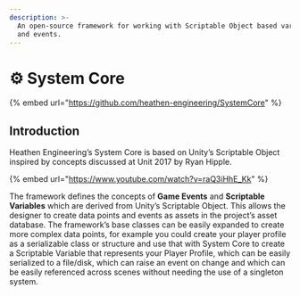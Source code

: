 ```yaml
---
description: >-
  An open-source framework for working with Scriptable Object based variables
  and events.
---
```


# ⚙ System Core

{% embed url="https://github.com/heathen-engineering/SystemCore" %}

## Introduction

Heathen Engineering’s System Core is based on Unity’s Scriptable Object inspired by concepts discussed at Unit 2017 by Ryan Hipple.

{% embed url="https://www.youtube.com/watch?v=raQ3iHhE_Kk" %}

The framework defines the concepts of **Game Events** and **Scriptable Variables** which are derived from Unity’s Scriptable Object. This allows the designer to create data points and events as assets in the project’s asset database. The framework’s base classes can be easily expanded to create more complex data points, for example you could create your player profile as a serializable class or structure and use that with System Core to create a Scriptable Variable that represents your Player Profile, which can be easily serialized to a file/disk, which can raise an event on change and which can be easily referenced across scenes without needing the use of a singleton system.

